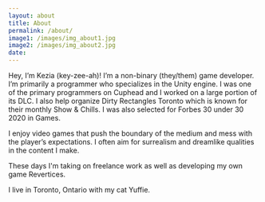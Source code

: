 ```yaml
---
layout: about
title: About
permalink: /about/
image1: /images/img_about1.jpg
image2: /images/img_about2.jpg
date:
---
```

Hey, I’m Kezia (key-zee-ah)! I’m a non-binary (they/them) game developer. I’m primarily a programmer who specializes in the Unity engine. I was one of the primary programmers on Cuphead and I worked on a large portion of its DLC.  I also help organize Dirty Rectangles Toronto which is known for their monthly Show & Chills. I was also selected for Forbes 30 under 30 2020 in Games.

I enjoy video games that push the boundary of the medium and mess with the player’s expectations. I often aim for surrealism and dreamlike qualities in the content I make. 

These days I'm taking on freelance work as well as developing my own game Revertices.

I live in Toronto, Ontario with my cat Yuffie.


